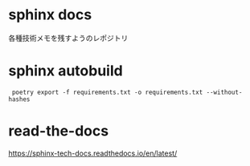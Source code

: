 # sphinx docs
各種技術メモを残すようのレポジトリ

# sphinx autobuild

```
 poetry export -f requirements.txt -o requirements.txt --without-hashes
```


# read-the-docs

https://sphinx-tech-docs.readthedocs.io/en/latest/